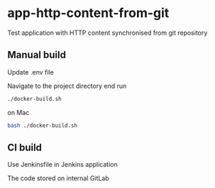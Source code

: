 # app-http-content-from-git
Test application with HTTP content synchronised from git repository

## Manual build

Update .env file

Navigate to the project directory end run
```bash
./docker-build.sh
```

on Mac
```bash
bash ./docker-build.sh
```

## CI build

Use Jenkinsfile in Jenkins application

The code stored on internal GitLab
